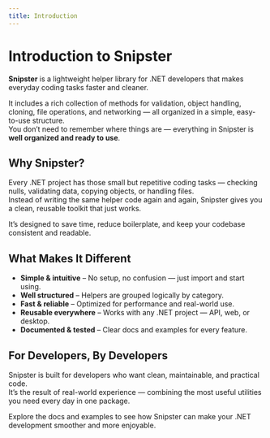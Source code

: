 ```yaml
---
title: Introduction
---
```


# Introduction to Snipster

**Snipster** is a lightweight helper library for .NET developers that makes everyday coding tasks faster and cleaner.  

It includes a rich collection of methods for validation, object handling, cloning, file operations, and networking — all organized in a simple, easy-to-use structure.  
You don’t need to remember where things are — everything in Snipster is **well organized and ready to use**.

## Why Snipster?

Every .NET project has those small but repetitive coding tasks — checking nulls, validating data, copying objects, or handling files.  
Instead of writing the same helper code again and again, Snipster gives you a clean, reusable toolkit that just works.

It’s designed to save time, reduce boilerplate, and keep your codebase consistent and readable.

## What Makes It Different

- **Simple & intuitive** – No setup, no confusion — just import and start using.  
- **Well structured** – Helpers are grouped logically by category.  
- **Fast & reliable** – Optimized for performance and real-world use.  
- **Reusable everywhere** – Works with any .NET project — API, web, or desktop.  
- **Documented & tested** – Clear docs and examples for every feature.  

## For Developers, By Developers

Snipster is built for developers who want clean, maintainable, and practical code.  
It’s the result of real-world experience — combining the most useful utilities you need every day in one package.

Explore the docs and examples to see how Snipster can make your .NET development smoother and more enjoyable.
